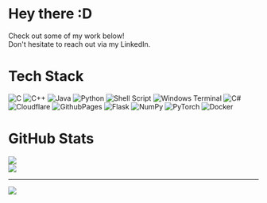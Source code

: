 # Hey there :D
Check out some of my work below!<br>Don't hesitate to reach out via my LinkedIn.


# Tech Stack
![C](https://img.shields.io/badge/c-%2300599C.svg?style=flat-square&logo=c&logoColor=white) ![C++](https://img.shields.io/badge/c++-%2300599C.svg?style=flat-square&logo=c%2B%2B&logoColor=white) ![Java](https://img.shields.io/badge/java-%23ED8B00.svg?style=flat-square&logo=openjdk&logoColor=white) ![Python](https://img.shields.io/badge/python-3670A0?style=flat-square&logo=python&logoColor=ffdd54) ![Shell Script](https://img.shields.io/badge/shell_script-%23121011.svg?style=flat-square&logo=gnu-bash&logoColor=white) ![Windows Terminal](https://img.shields.io/badge/Windows%20Terminal-%234D4D4D.svg?style=flat-square&logo=windows-terminal&logoColor=white) ![C#](https://img.shields.io/badge/c%23-%23239120.svg?style=flat-square&logo=csharp&logoColor=white) ![Cloudflare](https://img.shields.io/badge/Cloudflare-F38020?style=flat-square&logo=Cloudflare&logoColor=white) ![GithubPages](https://img.shields.io/badge/github%20pages-121013?style=flat-square&logo=github&logoColor=white) ![Flask](https://img.shields.io/badge/flask-%23000.svg?style=flat-square&logo=flask&logoColor=white) ![NumPy](https://img.shields.io/badge/numpy-%23013243.svg?style=flat-square&logo=numpy&logoColor=white) ![PyTorch](https://img.shields.io/badge/PyTorch-%23EE4C2C.svg?style=flat-square&logo=PyTorch&logoColor=white) ![Docker](https://img.shields.io/badge/docker-%230db7ed.svg?style=flat-square&logo=docker&logoColor=white)

# GitHub Stats
![](https://github-readme-stats.vercel.app/api?username=gcc4p&theme=dark&hide_border=true&include_all_commits=false&count_private=true)<br/>
![](https://github-readme-stats.vercel.app/api/top-langs/?username=gcc4p&theme=dark&hide_border=true&include_all_commits=false&count_private=true&layout=compact)

---
[![](https://visitcount.itsvg.in/api?id=gcc4p&icon=7&color=1)](https://visitcount.itsvg.in)

<!-- Proudly created with GPRM ( https://gprm.itsvg.in ) -->
